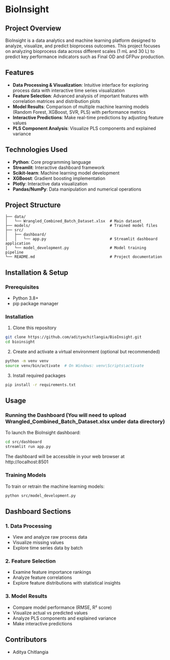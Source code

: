 # BioInsight

## Project Overview
BioInsight is a data analytics and machine learning platform designed to analyze, visualize, and predict bioprocess outcomes. This project focuses on analyzing bioprocess data across different scales (1 mL and 30 L) to predict key performance indicators such as Final OD and GFPuv production.

## Features
- **Data Processing & Visualization**: Intuitive interface for exploring process data with interactive time series visualization
- **Feature Selection**: Advanced analysis of important features with correlation matrices and distribution plots
- **Model Results**: Comparison of multiple machine learning models (Random Forest, XGBoost, SVR, PLS) with performance metrics
- **Interactive Predictions**: Make real-time predictions by adjusting feature values
- **PLS Component Analysis**: Visualize PLS components and explained variance

## Technologies Used
- **Python**: Core programming language
- **Streamlit**: Interactive dashboard framework
- **Scikit-learn**: Machine learning model development
- **XGBoost**: Gradient boosting implementation
- **Plotly**: Interactive data visualization
- **Pandas/NumPy**: Data manipulation and numerical operations

## Project Structure
```
├── data/
│   └── Wrangled_Combined_Batch_Dataset.xlsx  # Main dataset
├── models/                                   # Trained model files
├── src/
│   ├── dashboard/
│   │   └── app.py                            # Streamlit dashboard application
│   └── model_development.py                  # Model training pipeline
└── README.md                                 # Project documentation
```

## Installation & Setup

### Prerequisites
- Python 3.8+
- pip package manager

### Installation
1. Clone this repository
```bash
git clone https://github.com/adityachitlangia/BioInsight.git
cd bioinsight
```

2. Create and activate a virtual environment (optional but recommended)
```bash
python -m venv venv
source venv/bin/activate  # On Windows: venv\Scripts\activate
```

3. Install required packages
```bash
pip install -r requirements.txt
```

## Usage

### Running the Dashboard (You will need to upload Wrangled_Combined_Batch_Dataset.xlsx under data directory)
To launch the BioInsight dashboard:
```bash
cd src/dashboard 
streamlit run app.py
```

The dashboard will be accessible in your web browser at http://localhost:8501

### Training Models
To train or retrain the machine learning models:
```bash
python src/model_development.py
```

## Dashboard Sections

### 1. Data Processing
- View and analyze raw process data
- Visualize missing values
- Explore time series data by batch

### 2. Feature Selection
- Examine feature importance rankings
- Analyze feature correlations
- Explore feature distributions with statistical insights

### 3. Model Results
- Compare model performance (RMSE, R² score)
- Visualize actual vs predicted values
- Analyze PLS components and explained variance
- Make interactive predictions

## Contributors
- Aditya Chitlangia
